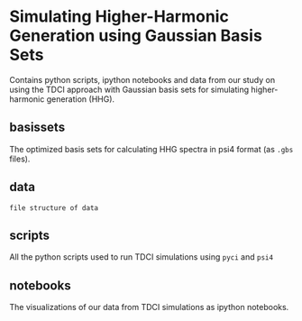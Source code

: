 # Simulating Higher-Harmonic Generation using Gaussian Basis Sets
Contains python scripts, ipython notebooks and data from our study on using the TDCI approach with Gaussian basis sets for simulating higher-harmonic generation (HHG).

## basissets
The optimized basis sets for calculating HHG spectra in psi4 format (as `.gbs` files). 

## data
```
file structure of data
```
## scripts
All the python scripts used to run TDCI simulations using `pyci` and `psi4`

## notebooks
The visualizations of our data from TDCI simulations as ipython notebooks.

